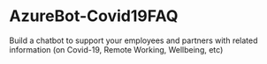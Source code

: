 # AzureBot-Covid19FAQ
Build a chatbot to support your employees and partners with related information (on Covid-19, Remote Working, Wellbeing, etc)
